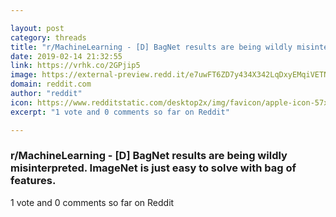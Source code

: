 ```yaml
---

layout: post
category: threads
title: "r/MachineLearning - [D] BagNet results are being wildly misinterpreted. ImageNet is just easy to solve with bag of features."
date: 2019-02-14 21:32:55
link: https://vrhk.co/2GPjip5
image: https://external-preview.redd.it/e7uwFT6ZD7y434X342LqDxyEMqiVETN6HSfDvb02xt8.jpg?auto=webp&s=162d66e93129724c46ba0818024616bac9eecf50
domain: reddit.com
author: "reddit"
icon: https://www.redditstatic.com/desktop2x/img/favicon/apple-icon-57x57.png
excerpt: "1 vote and 0 comments so far on Reddit"

---
```


### r/MachineLearning - [D] BagNet results are being wildly misinterpreted. ImageNet is just easy to solve with bag of features.

1 vote and 0 comments so far on Reddit